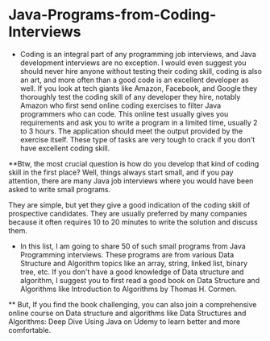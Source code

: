 # Java-Programs-from-Coding-Interviews
* Coding is an integral part of any programming job interviews, and Java development interviews are no exception. I would even suggest you should never hire anyone without testing their coding skill, coding is also an art, and more often than a good code is an excellent developer as well. If you look at tech giants like Amazon, Facebook, and Google they thoroughly test the coding skill of any developer they hire, notably Amazon who first send online coding exercises to filter Java programmers who can code. This online test usually gives you requirements and ask you to write a program in a limited time, usually 2 to 3 hours. The application should meet the output provided by the exercise itself. These type of tasks are very tough to crack if you don't have excellent coding skill.

**Btw, the most crucial question is how do you develop that kind of coding skill in the first place? Well, things always start small, and if you pay attention, there are many Java job interviews where you would have been asked to write small programs.

They are simple, but yet they give a good indication of the coding skill of prospective candidates. They are usually preferred by many companies because it often requires 10 to 20 minutes to write the solution and discuss them.

* In this list, I am going to share 50 of such small programs from Java Programming interviews. These programs are from various Data Structure and Algorithm topics like an array, string, linked list, binary tree, etc. If you don't have a good knowledge of Data structure and algorithm, I suggest you to first read a good book on Data Structure and Algorithms like Introduction to Algorithms by Thomas H. Cormen.

** But, If you find the book challenging, you can also join a comprehensive online course on Data structure and algorithms like Data Structures and Algorithms: Deep Dive Using Java on Udemy to learn better and more comfortable.
